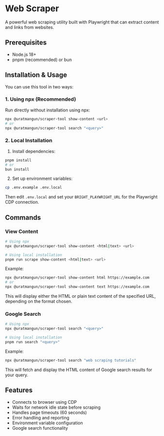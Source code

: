 # Web Scraper

A powerful web scraping utility built with Playwright that can extract content and links from websites.

## Prerequisites

- Node.js 18+
- pnpm (recommended) or bun

## Installation & Usage

You can use this tool in two ways:

### 1. Using npx (Recommended)

Run directly without installation using npx:

```bash
npx @uratmangun/scraper-tool show-content <url>
# or
npx @uratmangun/scraper-tool search "<query>"
```

### 2. Local Installation

1. Install dependencies:
```bash
pnpm install
# or
bun install
```

2. Set up environment variables:
```bash
cp .env.example .env.local
```
Then edit `.env.local` and set your `BRIGHT_PLAYWRIGHT_URL` for the Playwright CDP connection.

## Commands

### View Content
```bash
# Using npx
npx @uratmangun/scraper-tool show-content <html|text> <url>

# Using local installation
pnpm run scrape show-content <html|text> <url>
```

Example:
```bash
npx @uratmangun/scraper-tool show-content html https://example.com
# or
npx @uratmangun/scraper-tool show-content text https://example.com
```

This will display either the HTML or plain text content of the specified URL, depending on the format chosen.

### Google Search
```bash
# Using npx
npx @uratmangun/scraper-tool search "<query>"

# Using local installation
pnpm run search "<query>"
```

Example:
```bash
npx @uratmangun/scraper-tool search "web scraping tutorials"
```

This will fetch and display the HTML content of Google search results for your query.

## Features

- Connects to browser using CDP
- Waits for network idle state before scraping
- Handles page timeouts (60 seconds)
- Error handling and reporting
- Environment variable configuration
- Google search functionality
